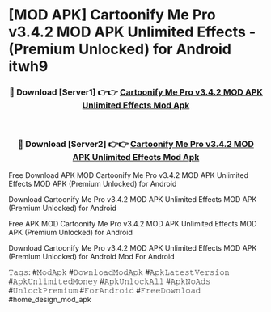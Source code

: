 # [MOD APK] Cartoonify Me Pro v3.4.2 MOD APK Unlimited Effects - (Premium Unlocked) for Android itwh9



<div align="center">
<h3>🔴 Download [Server1] 👉👉 <a href="https://momento.my/?title=Cartoonify_Me_Pro_v3.4.2_MOD_APK_Unlimited_Effects">Cartoonify Me Pro v3.4.2 MOD APK Unlimited Effects Mod Apk</a></h3><br>

<h3>🔴 Download [Server2] 👉👉 <a href="https://momento.my/?title=Cartoonify_Me_Pro_v3.4.2_MOD_APK_Unlimited_Effects">Cartoonify Me Pro v3.4.2 MOD APK Unlimited Effects Mod Apk</a></h3>
</div>



Free Download APK MOD Cartoonify Me Pro v3.4.2 MOD APK Unlimited Effects MOD APK (Premium Unlocked) for Android

Download Cartoonify Me Pro v3.4.2 MOD APK Unlimited Effects MOD APK (Premium Unlocked) for Android

Free APK MOD Cartoonify Me Pro v3.4.2 MOD APK Unlimited Effects MOD APK (Premium Unlocked) for Android

Download Cartoonify Me Pro v3.4.2 MOD APK Unlimited Effects MOD APK (Premium Unlocked) for Android Mod For Android

𝚃𝚊𝚐𝚜: #𝙼𝚘𝚍𝙰𝚙𝚔 #𝙳𝚘𝚠𝚗𝚕𝚘𝚊𝚍𝙼𝚘𝚍𝙰𝚙𝚔 #𝙰𝚙𝚔𝙻𝚊𝚝𝚎𝚜𝚝𝚅𝚎𝚛𝚜𝚒𝚘𝚗 #𝙰𝚙𝚔𝚄𝚗𝚕𝚒𝚖𝚒𝚝𝚎𝚍𝙼𝚘𝚗𝚎𝚢 #𝙰𝚙𝚔𝚄𝚗𝚕𝚘𝚌𝚔𝙰𝚕𝚕 #𝙰𝚙𝚔𝙽𝚘𝙰𝚍𝚜 #𝚄𝚗𝚕𝚘𝚌𝚔𝙿𝚛𝚎𝚖𝚒𝚞𝚖 #𝙵𝚘𝚛𝙰𝚗𝚍𝚛𝚘𝚒𝚍 #𝙵𝚛𝚎𝚎𝙳𝚘𝚠𝚗𝚕𝚘𝚊𝚍 #home_design_mod_apk
